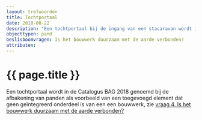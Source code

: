 ```yaml
---
layout: trefwoorden
title: Tochtportaal
date: 2018-08-22
description: "Een tochtportaal bij de ingang van een stacaravan wordt in de Catalogus BAG 2018 genoemd als voorbeeld van een toegevoegd element dat geen geïntegreerd onderdeel is van een bouwwerk"
objecttypen: pand
beslisboomvragen: Is het bouwwerk duurzaam met de aarde verbonden?
attributen:
---
```


# {{ page.title }}

Een tochtportaal wordt in de Catalogus BAG 2018 genoemd bij de afbakening van panden als voorbeeld van een toegevoegd element dat geen geïntegreerd onderdeel is van een een bouwwerk, zie [vraag 4. Is het bouwwerk duurzaam met de aarde verbonden?]({{-site.baseurl-}}/beslisboomvragen/pand-04?)
